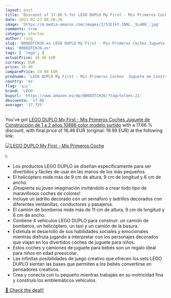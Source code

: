 ```yaml
---
layout: post
title: 'Discount of 17.66 % for LEGO DUPLO My First - Mis Primeros Coche'
date: 2021-02-27 08:26:36
image: 'https://m.media-amazon.com/images/I/51E1kY-1NAL._SL400_.jpg'
comments: true
category: ofertas
author: ring
slug: 'B00EDTCHJ6-es LEGO DUPLO My First - Mis Primeros Coches Juguete de...'
sku: 'B00EDTCHJ6-es'
tags: [ 'lego', ]
actualPrice: 16.46 EUR
currency: EUR
price: 16.46
comparePrice: 19.99 EUR
prodname: 'LEGO DUPLO My First - Mis Primeros Coches  Juguete de Construcción de 1 a 2 años  10886    color  modelo surtido'
country: 'es'
flag: '🇪🇸'
brand: 'LEGO'
buyurl: 'https://www.amazon.es/dp/B00EDTCHJ6/?tag=tolees-21'
descuento: '17.66'
average: '17.725'
---
```


You've got [LEGO DUPLO My First - Mis Primeros Coches  Juguete de Construcción de 1 a 2 años  10886    color  modelo surtido](https://www.amazon.es/dp/B00EDTCHJ6/?tag=tolees-21) with a  17.66 % discount, with final price of 16.46 EUR (original: 19.99 EUR) at the following link:

[![LEGO DUPLO My First - Mis Primeros Coche](https://m.media-amazon.com/images/I/51E1kY-1NAL._SL400_.jpg)](https://www.amazon.es/dp/B00EDTCHJ6/?tag=tolees-21)

ℹ️:

- Los productos LEGO DUPLO se diseñan específicamente para ser divertidos y fáciles de usar en las manos de los más pequeños.
- El helicóptero mide más de 9 cm de altura, 9 cm de longitud y 6 cm de ancho.
- ¡Despierta su joven imaginación invitándolo a crear todo tipo de maravillosos coches de colores!
- Incluye un ladrillo decorado con un semáforo y ladrillos decorados con diferentes ventanillas, conductores y pasajeros.
- El camión de bomberos mide más de 11 cm de altura, 9 cm de longitud y 6 cm de ancho.
- Contiene 4 vehículos LEGO DUPLO para construir: un camión de bomberos, un helicóptero, un taxi y un camión de la basura.
- Estimula el desarrollo de sus habilidades sociales y emocionales mientras disfruta jugando a interpretar con los personajes decorados que viajan en los divertidos coches de juguete para niños.
- Estos coches y camiones de juguete para bebés son un regalo ideal para niños en edad preescolar.
- Las infinitas posibilidades de juego creativo que ofrecen los sets LEGO DUPLO sientan las bases que permiten a los bebés convertirse en pensadores creativos.
- Crea y conecta con tu pequeño mientras trabajáis en su motricidad fina y construís los emblemáticos vehículos.

[🛒 Check the deal!!](https://www.amazon.es/dp/B00EDTCHJ6/?tag=tolees-21)
